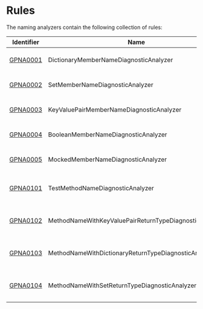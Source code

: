 ﻿# Rules #

The naming analyzers contain the following collection of rules:

| Identifier | Name | Description
|---|---|---|
[GPNA0001](GPNA0001.md) | DictionaryMemberNameDiagnosticAnalyzer | The name of a dictionary should follow the 'xsByY' naming convention. |
[GPNA0002](GPNA0002.md) | SetMemberNameDiagnosticAnalyzer | The name of a set should follow the 'uniqueXs' naming convention. |
[GPNA0003](GPNA0003.md) | KeyValuePairMemberNameDiagnosticAnalyzer | The name of a key/value pair should follow the 'xByY' naming convention. |
[GPNA0004](GPNA0004.md) | BooleanMemberNameDiagnosticAnalyzer | The name of a boolean should follow the 'can\|has\|is' naming convention. |
[GPNA0005](GPNA0005.md) | MockedMemberNameDiagnosticAnalyzer | The name of a mocked member should follow the 'mocked' naming convention. |
[GPNA0101](GPNA0101.md) | TestMethodNameDiagnosticAnalyzer | The name of a test method should follow the 'MethodUnderTest_When_Should' naming convention. |
[GPNA0102](GPNA0102.md) | MethodNameWithKeyValuePairReturnTypeDiagnosticAnalyzer | The name of a method that returns a key/value pair should follow the 'GetXByY' naming convention. |
[GPNA0103](GPNA0103.md) | MethodNameWithDictionaryReturnTypeDiagnosticAnalyzer | The name of a method that returns a dictionary should follow the 'GetXsByY' naming convention. |
[GPNA0104](GPNA0104.md) | MethodNameWithSetReturnTypeDiagnosticAnalyzer | The name of a method that returns a set should follow the 'GetUniqueXs' naming convention. |
